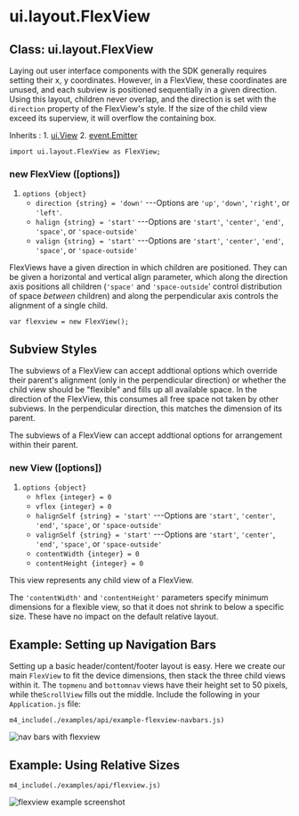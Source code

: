 # ui.layout.FlexView

## Class: ui.layout.FlexView

Laying out user interface components with the SDK generally
requires setting their x, y coordinates. However, in a
FlexView, these coordinates are unused, and each subview
is positioned sequentially in a given direction. Using this
layout, children never overlap, and the direction is set with
the `direction` property of the FlexView's style. If the
size of the child view exceed its superview, it will
overflow the containing box.

Inherits
:    1. [ui.View](./ui-view.html)
     2. [event.Emitter](./event.html#class-event.emitter)

~~~
import ui.layout.FlexView as FlexView;
~~~

### new FlexView ([options])
1. `options {object}`
    * `direction {string} = 'down'` ---Options are `'up'`, `'down'`, `'right'`, or `'left'`.
    * `halign {string} = 'start'` ---Options are `'start'`, `'center'`, `'end'`, `'space'`, or `'space-outside'`
    * `valign {string} = 'start'` ---Options are `'start'`, `'center'`, `'end'`, `'space'`, or `'space-outside'`

FlexViews have a given direction in which children are
positioned. They can be given a horizontal and vertical
align parameter, which along the direction axis positions
all children (`'space'` and `'space-outside`' control
distribution of space *between* children) and along the
perpendicular axis controls the alignment of a single child.

~~~
var flexview = new FlexView();
~~~


## Subview Styles

The subviews of a FlexView can accept addtional options
which override their parent's alignment (only in the
perpendicular direction) or whether the child view should be
"flexible" and fills up all available space. In the direction of the
FlexView, this consumes all free space not taken by other
subviews. In the perpendicular direction, this matches the
dimension of its parent.

The subviews of a FlexView can accept addtional options
for arrangement within their parent.

### new View ([options])
1. `options {object}`
    * `hflex {integer} = 0`
    * `vflex {integer} = 0`
    * `halignSelf {string} = 'start'` ---Options are `'start'`, `'center'`, `'end'`, `'space'`, or `'space-outside'`
    * `valignSelf {string} = 'start'` ---Options are `'start'`, `'center'`, `'end'`, `'space'`, or `'space-outside'`
    * `contentWidth {integer} = 0`
    * `contentHeight {integer} = 0`

This view represents any child view of a FlexView.

The `'contentWidth'` and `'contentHeight'` parameters
specify minimum dimensions for a flexible view, so that it
does not shrink to below a specific size. These have no
impact on the default relative layout.

## Example: Setting up Navigation Bars

Setting up a basic header/content/footer layout is
easy. Here we create our main `FlexView` to fit the device
dimensions, then stack the three child views within it. The
`topmenu` and `bottomnav` views have their height set to 50
pixels, while the`ScrollView` fills out the middle. Include
the following in your `Application.js` file:

~~~
m4_include(./examples/api/example-flexview-navbars.js)
~~~

<img src="./assets/ui-layout-flexview/example-navbars.png" alt="nav bars with flexview" class="screenshot">


## Example: Using Relative Sizes

~~~
m4_include(./examples/api/flexview.js)
~~~

<img src="./assets/ui-layout-flexview/example-flexview.png" alt="flexview example screenshot" class="screenshot">

